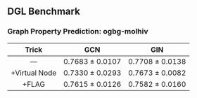 ## DGL Benchmark

### Graph Property Prediction: ogbg-molhiv

|     Trick     |       GCN       |       GIN       |
|:-------------:|:---------------:|:---------------:|
|       —       | 0.7683 ± 0.0107 | 0.7708 ± 0.0138 |
| +Virtual Node | 0.7330 ± 0.0293 | 0.7673 ± 0.0082 |
|     +FLAG     | 0.7615 ± 0.0126 | 0.7582 ± 0.0160 |